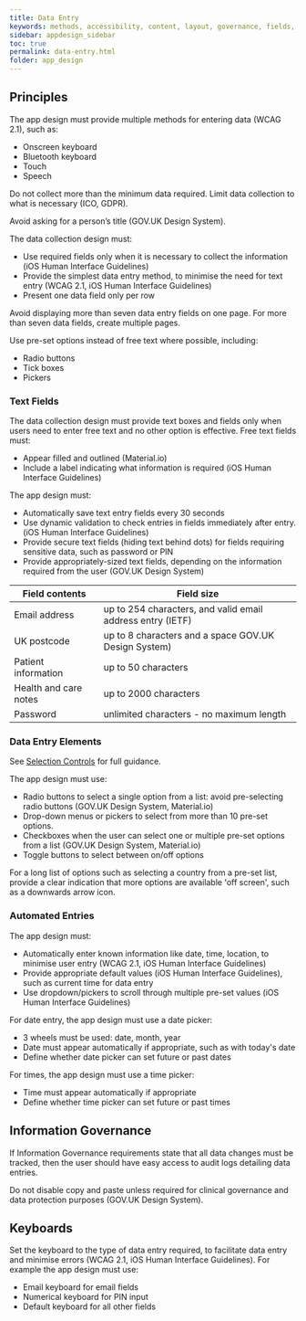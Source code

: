 ```yaml
---
title: Data Entry  
keywords: methods, accessibility, content, layout, governance, fields, touch, speech, mic, 
sidebar: appdesign_sidebar
toc: true
permalink: data-entry.html
folder: app_design 
---
```


## Principles
The app design must provide multiple methods for entering data (WCAG 2.1), such as: 

* Onscreen keyboard
* Bluetooth keyboard
* Touch
* Speech  
  
Do not collect more than the minimum data required. Limit data collection to what is necessary (ICO, GDPR).   

Avoid asking for a person’s title (GOV.UK Design System).  

The data collection design must:
* Use required fields only when it is necessary to collect the information (iOS Human Interface Guidelines)
* Provide the simplest data entry method, to minimise the need for text entry (WCAG 2.1, iOS Human Interface Guidelines) 
* Present one data field only per row

Avoid displaying more than seven data entry fields on one page. For more than seven data fields, create multiple pages.  

Use pre-set options instead of free text where possible, including:
* Radio buttons
* Tick boxes 
* Pickers

### Text Fields
The data collection design must provide text boxes and fields only when users need to enter free text and no other option is effective. Free text fields must:
* Appear filled and outlined (Material.io)
* Include a label indicating what information is required (iOS Human Interface Guidelines)

The app design must:
* Automatically save text entry fields every 30 seconds
* Use dynamic validation to check entries in fields immediately after entry. (iOS Human Interface Guidelines)
* Provide secure text fields (hiding text behind dots) for fields requiring sensitive data, such as password or PIN
* Provide appropriately-sized text fields, depending on the information required from the user (GOV.UK Design System)

|Field contents | Field size|
|------------|------------|
|Email address | up to 254 characters, and valid email address entry (IETF)|
|UK postcode | up to 8 characters and a space GOV.UK Design System)|
|Patient information | up to 50 characters |
|Health and care notes | up to 2000 characters |
|Password | unlimited characters - no maximum length |

### Data Entry Elements

See [Selection Controls](/selection-controls.html) for full guidance. 

The app design must use:
* Radio buttons to select a single option from a list: avoid pre-selecting radio buttons (GOV.UK Design System, Material.io)
* Drop-down menus or pickers to select from more than 10 pre-set options. 
* Checkboxes when the user can select one or multiple pre-set options from a list (GOV.UK Design System, Material.io)
* Toggle buttons to select between on/off options

For a long list of options such as selecting a country from a pre-set list, provide a clear indication that more options are available 'off screen', such as a downwards arrow icon.   

### Automated Entries

The app design must: 
* Automatically enter known information like date, time, location, to minimise user entry (WCAG 2.1, iOS Human Interface Guidelines)
* Provide appropriate default values (iOS Human Interface Guidelines), such as current time for data entry
* Use dropdown/pickers to scroll through multiple pre-set values (iOS Human Interface Guidelines) 

For date entry, the app design must use a date picker: 
* 3 wheels must be used: date, month, year
* Date must appear automatically if appropriate, such as with today's date
* Define whether date picker can set future or past dates

For times, the app design must use a time picker: 
* Time must appear automatically if appropriate
* Define whether time picker can set future or past times

## Information Governance
If Information Governance requirements state that all data changes must be tracked, then the user should have easy access to audit logs detailing data entries.    

Do not disable copy and paste unless required for clinical governance and data protection purposes (GOV.UK Design System). 

## Keyboards
Set the keyboard to the type of data entry required, to facilitate data entry and minimise errors (WCAG 2.1, iOS Human Interface Guidelines). For example the app design must use:
* Email keyboard for email fields
* Numerical keyboard for PIN input
* Default keyboard for all other fields
